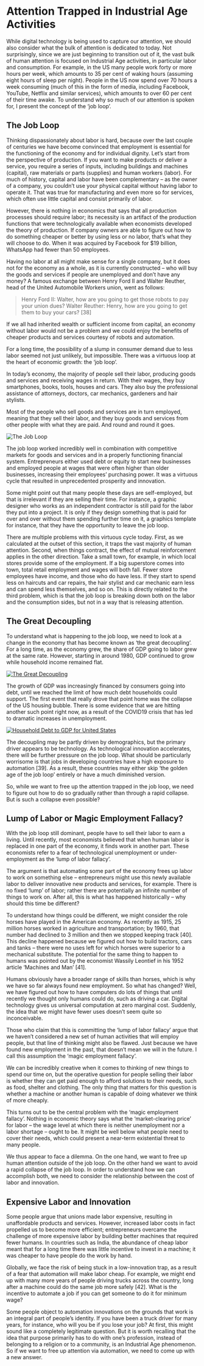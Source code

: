# Attention Trapped in Industrial Age Activities
 
While digital technology is being used to capture our attention, we should also consider what the bulk of attention is dedicated to today. Not surprisingly, since we are just beginning to transition out of it, the vast bulk of human attention is focused on Industrial Age activities, in particular labor and consumption. For example, in the US many people work forty or more hours per week, which amounts to 35 per cent of waking hours (assuming eight hours of sleep per night). People in the US now spend over 70 hours a week consuming (much of this in the form of media, including Facebook, YouTube, Netflix and similar services), which amounts to over 60 per cent of their time awake. To understand why so much of our attention is spoken for, I present the concept of the ‘job loop’.


## The Job Loop

Thinking dispassionately about labor is hard, because over the last couple of centuries we have become convinced that employment is essential for the functioning of the economy and for individual dignity. Let’s start from the perspective of production. If you want to make products or deliver a service, you require a series of inputs, including buildings and machines (capital), raw materials or parts (supplies) and human workers (labor). For much of history, capital and labor have been complementary – as the owner of a company, you couldn’t use your physical capital without having labor to operate it. That was true for manufacturing and even more so for services, which often use little capital and consist primarily of labor.
 
However, there is nothing in economics that says that all production processes should require labor; its necessity is an artifact of the production functions that were technologically available when economists developed the theory of production. If company owners are able to figure out how to do something cheaper or better by using less or no labor, that’s what they will choose to do. When it was acquired by Facebook for $19 billion, WhatsApp had fewer than 50 employees. 

Having no labor at all might make sense for a single company, but it does not for the economy as a whole, as it is currently constructed – who will buy the goods and services if people are unemployed and don’t have any money? A famous exchange between Henry Ford II and Walter Reuther, head of the United Automobile Workers union, went as follows: 
> Henry Ford II: Walter, how are you going to get those robots to pay your union dues?
> Walter Reuther: Henry, how are you going to get them to buy your cars? [38] 

If we all had inherited wealth or sufficient income from capital, an economy without labor would not be a problem and we could enjoy the benefits of cheaper products and services courtesy of robots and automation.
 
For a long time, the possibility of a slump in consumer demand due to less labor seemed not just unlikely, but impossible. There was a virtuous loop at the heart of economic growth: the ‘job loop’.

In today’s economy, the majority of people sell their labor, producing goods and services and receiving wages in return. With their wages, they buy smartphones, books, tools, houses and cars. They also buy the professional assistance of attorneys, doctors, car mechanics, gardeners and hair stylists. 

Most of the people who sell goods and services are in turn employed, meaning that they sell their labor, and they buy goods and services from other people with what they are paid. And round and round it goes.

![The Job Loop](../assets/job-loop.png)

The job loop worked incredibly well in combination with competitive markets for goods and services and in a properly functioning financial system. Entrepreneurs either used debt or equity to start new businesses and employed people at wages that were often higher than older businesses, increasing their employees’ purchasing power. It was a virtuous cycle that resulted in unprecedented prosperity and innovation. 

Some might point out that many people these days are self-employed, but that is irrelevant if they are selling their time. For instance, a graphic designer who works as an independent contractor is still paid for the labor they put into a project. It is only if they design something that is paid for over and over without them spending further time on it, a graphics template for instance, that they have the opportunity to leave the job loop.

There are multiple problems with this virtuous cycle today. First, as we calculated at the outset of this section, it traps the vast majority of human attention. Second, when things contract, the effect of mutual reinforcement applies in the other direction. Take a small town, for example, in which local stores provide some of the employment. If a big superstore comes into town, total retail employment and wages will both fall. Fewer store employees have income, and those who do have less. If they start to spend less on haircuts and car repairs, the hair stylist and car mechanic earn less and can spend less themselves, and so on. This is directly related to the third problem, which is that the job loop is breaking down both on the labor and the consumption sides, but not in a way that is releasing attention.


## The Great Decoupling

To understand what is happening to the job loop, we need to look at a change in the economy that has become known as ‘the great decoupling’. For a long time, as the economy grew, the share of GDP going to labor grew at the same rate. However, starting in around 1980, GDP continued to grow while household income remained flat.

[![The Great Decoupling](../assets/great-decoupling.png)](../Appendix.md#great-decoupling)

The growth of GDP was increasingly financed by consumers going into debt, until we reached the limit of how much debt households could support. The first event that really drove that point home was the collapse of the US housing bubble. There is some evidence that we are hitting another such point right now, as a result of the COVID19 crisis that has led to dramatic increases in unemployment.

[![Household Debt to GDP for United States](../assets/household-debt.png)](../Appendix.md#debt-to-gdp)

The decoupling may be partly driven by demographics, but the primary driver appears to be technology. As technological innovation accelerates, there will be further pressure on the job loop. What should be particularly worrisome is that jobs in developing countries have a high exposure to automation [39]. As a result, these countries may either skip ‘the golden age of the job loop’ entirely or have a much diminished version.

So, while we want to free up the attention trapped in the job loop, we need to figure out how to do so gradually rather than through a rapid collapse. But is such a collapse even possible?


## Lump of Labor or Magic Employment Fallacy?

With the job loop still dominant, people have to sell their labor to earn a living. Until recently, most economists believed that when human labor is replaced in one part of the economy, it finds work in another part. These economists refer to a fear of technological unemployment or under-employment as the ‘lump of labor fallacy’.
 
The argument is that automating some part of the economy frees up labor to work on something else – entrepreneurs might use this newly available labor to deliver innovative new products and services, for example. There is no fixed ‘lump’ of labor; rather there are potentially an infinite number of things to work on. After all, this is what has happened historically – why should this time be different? 

To understand how things could be different, we might consider the role horses have played in the American economy. As recently as 1915, 25 million horses worked in agriculture and transportation; by 1960, that number had declined to 3 million and then we stopped keeping track [40]. This decline happened because we figured out how to build tractors, cars and tanks – there were no uses left for which horses were superior to a mechanical substitute. The potential for the same thing to happen to humans was pointed out by the economist Wassily Leontief in his 1952 article ‘Machines and Man’ [41]. 

Humans obviously have a broader range of skills than horses, which is why we have so far always found new employment. So what has changed? Well, we have figured out how to have computers do lots of things that until recently we thought only humans could do, such as driving a car. Digital technology gives us universal computation at zero marginal cost. Suddenly, the idea that we might have fewer uses doesn’t seem quite so inconceivable. 

Those who claim that this is committing the ‘lump of labor fallacy’ argue that we haven’t considered a new set of human activities that will employ people, but that line of thinking might also be flawed. Just because we have found new employment in the past, that doesn’t mean we will in the future. I call this assumption the ‘magic employment fallacy’.

We can be incredibly creative when it comes to thinking of new things to spend our time on, but the operative question for people selling their labor is whether they can get paid enough to afford solutions to their needs, such as food, shelter and clothing. The only thing that matters for this question is whether a machine or another human is capable of doing whatever we think of more cheaply. 

This turns out to be the central problem with the ‘magic employment fallacy’. Nothing in economic theory says what the ‘market-clearing price’ for labor – the wage level at which there is neither unemployment nor a labor shortage – ought to be. It might be well below what people need to cover their needs, which could present a near-term existential threat to many people. 

We thus appear to face a dilemma. On the one hand, we want to free up human attention outside of the job loop. On the other hand we want to avoid a rapid collapse of the job loop. In order to understand how we can accomplish both, we need to consider the relationship between the cost of labor and innovation.


## Expensive Labor and Innovation

Some people argue that unions made labor expensive, resulting in unaffordable products and services. However, increased labor costs in fact propelled us to become more efficient; entrepreneurs overcame the challenge of more expensive labor by building better machines that required fewer humans. In countries such as India, the abundance of cheap labor meant that for a long time there was little incentive to invest in a machine; it was cheaper to have people do the work by hand.
 
Globally, we face the risk of being stuck in a low-innovation trap, as a result of a fear that automation will make labor cheap. For example, we might end up with many more years of people driving trucks across the country, long after a machine could do the same job more safely [42]. What is the incentive to automate a job if you can get someone to do it for minimum wage? 

Some people object to automation innovations on the grounds that work is an integral part of people’s identity. If you have been a truck driver for many years, for instance, who will you be if you lose your job? At first, this might sound like a completely legitimate question. But it is worth recalling that the idea that purpose primarily has to do with one’s profession, instead of belonging to a religion or to a community, is an Industrial Age phenomenon. So if we want to free up attention via automation, we need to come up with a new answer.
